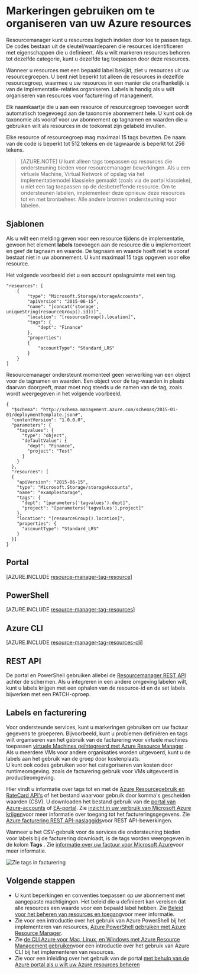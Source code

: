 <properties
    pageTitle="Markeringen gebruiken om te organiseren van uw Azure resources | Microsoft Azure"
    description="Ziet u het toepassen van tags wilt indelen van bronnen voor de facturering en beheren."
    services="azure-resource-manager"
    documentationCenter=""
    authors="tfitzmac"
    manager="timlt"
    editor="tysonn"/>

<tags
    ms.service="azure-resource-manager"
    ms.workload="multiple"
    ms.tgt_pltfrm="AzurePortal"
    ms.devlang="na"
    ms.topic="article"
    ms.date="10/08/2016"
    ms.author="tomfitz"/>


# <a name="using-tags-to-organize-your-azure-resources"></a>Markeringen gebruiken om te organiseren van uw Azure resources

Resourcemanager kunt u resources logisch indelen door toe te passen tags. De codes bestaan uit de sleutel/waardeparen die resources identificeren met eigenschappen die u definieert. Als u wilt markeren resources behoren tot dezelfde categorie, kunt u dezelfde tag toepassen door deze resources.

Wanneer u resources met een bepaald label bekijkt, ziet u resources uit uw resourcegroepen. U bent niet beperkt tot alleen de resources in dezelfde resourcegroep, waarmee u uw resources in een manier die onafhankelijk is van de implementatie-relaties organiseren. Labels is handig als u wilt organiseren van resources voor facturering of management.

Elk naamkaartje die u aan een resource of resourcegroep toevoegen wordt automatisch toegevoegd aan de taxonomie abonnement hele. U kunt ook de taxonomie als vooraf voor uw abonnement op tagnamen en waarden die u gebruiken wilt als resources in de toekomst zijn gelabeld invullen.

Elke resource of resourcegroep mag maximaal 15 tags bevatten. De naam van de code is beperkt tot 512 tekens en de tagwaarde is beperkt tot 256 tekens.

> [AZURE.NOTE] U kunt alleen tags toepassen op resources die ondersteuning bieden voor resourcemanager bewerkingen. Als u een virtuele Machine, Virtual Network of opslag via het implementatiemodel klassieke gemaakt (zoals via de portal klassieke), u niet een tag toepassen op de desbetreffende resource. Om te ondersteunen labelen, implementeer deze opnieuw deze resources tot en met bronbeheer. Alle andere bronnen ondersteuning voor labelen.

## <a name="templates"></a>Sjablonen

Als u wilt een melding geven voor een resource tijdens de implementatie, gewoon het element **labels** toevoegen aan de resource die u implementeert en geef de tagnaam en waarde. De tagnaam en waarde hoeft niet te vooraf bestaat niet in uw abonnement. U kunt maximaal 15 tags opgeven voor elke resource.

Het volgende voorbeeld ziet u een account opslagruimte met een tag.

    "resources": [
        {
            "type": "Microsoft.Storage/storageAccounts",
            "apiVersion": "2015-06-15",
            "name": "[concat('storage', uniqueString(resourceGroup().id))]",
            "location": "[resourceGroup().location]",
            "tags": {
                "dept": "Finance"
            },
            "properties": 
            {
                "accountType": "Standard_LRS"
            }
        }
    ]

Resourcemanager ondersteunt momenteel geen verwerking van een object voor de tagnamen en waarden. Een object voor de tag-waarden in plaats daarvan doorgeeft, maar moet nog steeds u de namen van de tag, zoals wordt weergegeven in het volgende voorbeeld.

    {
      "$schema": "http://schema.management.azure.com/schemas/2015-01-01/deploymentTemplate.json#",
      "contentVersion": "1.0.0.0",
      "parameters": {
        "tagvalues": {
          "type": "object",
          "defaultValue": {
            "dept": "Finance",
            "project": "Test"
          }
        }
      },
      "resources": [
      {
        "apiVersion": "2015-06-15",
        "type": "Microsoft.Storage/storageAccounts",
        "name": "examplestorage",
        "tags": {
          "dept": "[parameters('tagvalues').dept]",
          "project": "[parameters('tagvalues').project]"
        },
        "location": "[resourceGroup().location]",
        "properties": {
          "accountType": "Standard_LRS"
        }
      }]
    }


## <a name="portal"></a>Portal

[AZURE.INCLUDE [resource-manager-tag-resource](../includes/resource-manager-tag-resources.md)]

## <a name="powershell"></a>PowerShell

[AZURE.INCLUDE [resource-manager-tag-resources](../includes/resource-manager-tag-resources-powershell.md)]

## <a name="azure-cli"></a>Azure CLI

[AZURE.INCLUDE [resource-manager-tag-resources-cli](../includes/resource-manager-tag-resources-cli.md)]

## <a name="rest-api"></a>REST API

De portal en PowerShell gebruiken allebei de [Resourcemanager REST API](https://msdn.microsoft.com/library/azure/dn848368.aspx) achter de schermen. Als u integreren in een andere omgeving labelen wilt, kunt u labels krijgen met een ophalen van de resource-id en de set labels bijwerken met een PATCH-oproep.


## <a name="tags-and-billing"></a>Labels en facturering

Voor ondersteunde services, kunt u markeringen gebruiken om uw factuur gegevens te groeperen. Bijvoorbeeld, kunt u problemen definiëren en tags wilt organiseren van het gebruik van de facturering voor virtuele machines toepassen [virtuele Machines geïntegreerd met Azure Resource Manager](./virtual-machines/virtual-machines-windows-compare-deployment-models.md) . Als u meerdere VMs voor andere organisaties worden uitgevoerd, kunt u de labels aan het gebruik van de groep door kostenplaats.  
U kunt ook codes gebruiken voor het categoriseren van kosten door runtimeomgeving. zoals de facturering gebruik voor VMs uitgevoerd in productieomgeving.

Hier vindt u informatie over tags tot en met de [Azure Resourcegebruik en RateCard API's](billing-usage-rate-card-overview.md) of het bestand waarvoor gebruik door komma's gescheiden waarden (CSV). U downloaden het bestand gebruik van de [portal van Azure-accounts](https://account.windowsazure.com/) of [EA-portal](https://ea.azure.com). Zie [inzicht in uw verbruik van Microsoft Azure krijgen](billing-usage-rate-card-overview.md)voor meer informatie over toegang tot het factureringsgegevens. Zie [Azure facturering REST API-naslaggids](https://msdn.microsoft.com/library/azure/1ea5b323-54bb-423d-916f-190de96c6a3c)voor REST API-bewerkingen.

Wanneer u het CSV-gebruik voor de services die ondersteuning bieden voor labels bij de facturering downloadt, is de tags worden weergegeven in de kolom **Tags** . Zie [informatie over uw factuur voor Microsoft Azure](billing/billing-understand-your-bill.md)voor meer informatie.

![Zie tags in facturering](./media/resource-group-using-tags/billing_csv.png)

## <a name="next-steps"></a>Volgende stappen

- U kunt beperkingen en conventies toepassen op uw abonnement met aangepaste machtigingen. Het beleid die u definieert kan vereisen dat alle resources een waarde voor een bepaald label hebben. Zie [Beleid voor het beheren van resources en toegang](resource-manager-policy.md)voor meer informatie.
- Zie voor een introductie over het gebruik van Azure PowerShell bij het implementeren van resources, [Azure PowerShell gebruiken met Azure Resource Manager](./powershell-azure-resource-manager.md).
- Zie [de CLI Azure voor Mac, Linux, en Windows met Azure Resource Management gebruiken](./xplat-cli-azure-resource-manager.md)voor een introductie over het gebruik van Azure CLI bij het implementeren van resources.
- Zie voor een inleiding over het gebruik van de portal [met behulp van de Azure portal als u wilt uw Azure resources beheren](./azure-portal/resource-group-portal.md)  
